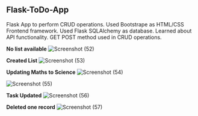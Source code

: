 ## Flask-ToDo-App

Flask App to perform CRUD operations. Used Bootstrape as HTML/CSS Frontend framework. Used Flask SQLAlchemy as database. Learned about API functionality. GET POST method used in CRUD operations.

**No list available**
![Screenshot (52)](https://github.com/user-attachments/assets/fe5c7d70-8d60-4679-af36-e91a677dc1ad)

**Created List**
![Screenshot (53)](https://github.com/user-attachments/assets/41fbb8ee-9633-4fef-b96d-a483d60664d3)

**Updating Maths to Science**
![Screenshot (54)](https://github.com/user-attachments/assets/6ef1f671-1f33-49cf-85df-a7e27e2a1a23)


![Screenshot (55)](https://github.com/user-attachments/assets/47a8e2b0-7e5e-495a-978d-9ad0eddbca7d)

**Task Updated**
![Screenshot (56)](https://github.com/user-attachments/assets/cc02d383-ce00-4693-b8ab-25e41a93a7b4)


**Deleted one record**
![Screenshot (57)](https://github.com/user-attachments/assets/5443fe06-26b1-418d-968d-7fdbbbe84758)
